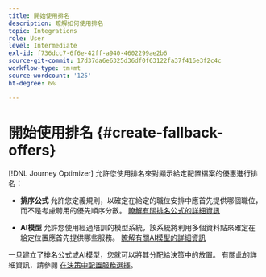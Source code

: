 ```yaml
---
title: 開始使用排名
description: 瞭解如何使用排名
topic: Integrations
role: User
level: Intermediate
exl-id: f736dcc7-6f6e-42ff-a940-4602299ae2b6
source-git-commit: 17d37da6e6325d36df0f63122fa37f416e3f2c4c
workflow-type: tm+mt
source-wordcount: '125'
ht-degree: 6%

---
```


# 開始使用排名 {#create-fallback-offers}

[!DNL Journey Optimizer] 允許您使用排名來對顯示給定配置檔案的優惠進行排名：

* **排序公式** 允許您定義規則，以確定在給定的職位安排中應首先提供哪個職位，而不是考慮聘用的優先順序分數。 [瞭解有關排名公式的詳細資訊](create-ranking-formulas.md)

* **AI模型** 允許您使用經過培訓的模型系統，該系統將利用多個資料點來確定在給定位置應首先提供哪些服務。 [瞭解有關AI模型的詳細資訊](ai-models.md)

一旦建立了排名公式或AI模型，您就可以將其分配給決策中的放置。 有關此的詳細資訊，請參閱 [在決策中配置服務選擇](../offer-activities/configure-offer-selection.md)。
